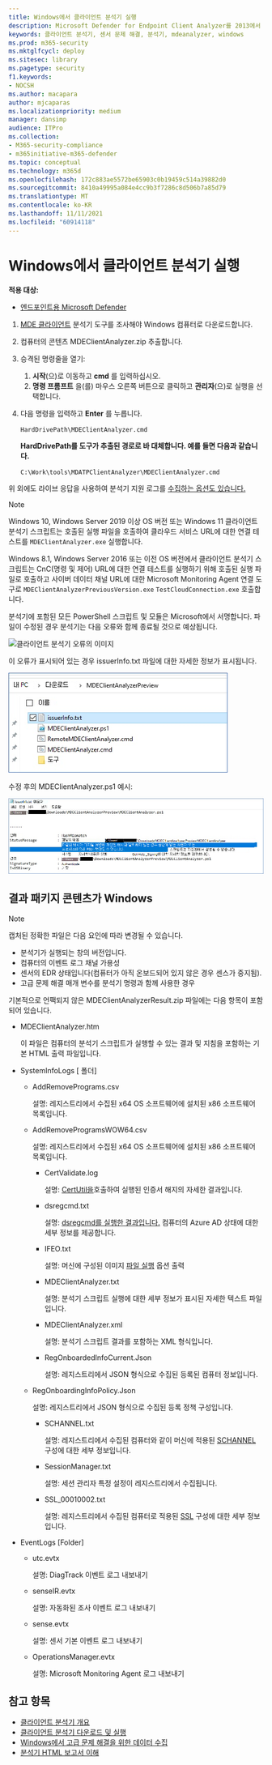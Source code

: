 ```yaml
---
title: Windows에서 클라이언트 분석기 실행
description: Microsoft Defender for Endpoint Client Analyzer를 2013에서 Windows.
keywords: 클라이언트 분석기, 센서 문제 해결, 분석기, mdeanalyzer, windows
ms.prod: m365-security
ms.mktglfcycl: deploy
ms.sitesec: library
ms.pagetype: security
f1.keywords:
- NOCSH
ms.author: macapara
author: mjcaparas
ms.localizationpriority: medium
manager: dansimp
audience: ITPro
ms.collection:
- M365-security-compliance
- m365initiative-m365-defender
ms.topic: conceptual
ms.technology: m365d
ms.openlocfilehash: 172c883ae5572be65903c0b19459c514a39882d0
ms.sourcegitcommit: 8410a49995a084e4cc9b3f7286c8d506b7a85d79
ms.translationtype: MT
ms.contentlocale: ko-KR
ms.lasthandoff: 11/11/2021
ms.locfileid: "60914118"
---
```

# <a name="run-the-client-analyzer-on-windows"></a>Windows에서 클라이언트 분석기 실행

**적용 대상:**
- [엔드포인트용 Microsoft Defender](https://go.microsoft.com/fwlink/p/?linkid=2146631)


1. [MDE 클라이언트](https://aka.ms/mdatpanalyzer) 분석기 도구를 조사해야 Windows 컴퓨터로 다운로드합니다.

2. 컴퓨터의 콘텐츠 MDEClientAnalyzer.zip 추출합니다.

3. 승격된 명령줄을 열기:
    1. **시작**(으)로 이동하고 **cmd** 를 입력하십시오.
    2. **명령 프롬프트** 을(를) 마우스 오른쪽 버튼으로 클릭하고 **관리자**(으)로 실행을 선택합니다.

4. 다음 명령을 입력하고 **Enter** 를 누릅니다.

   ```dos
   HardDrivePath\MDEClientAnalyzer.cmd
   ```

   **HardDrivePath를 도구가 추출된 경로로 바 대체합니다. 예를 들면 다음과 같습니다.**

   ```dos
   C:\Work\tools\MDATPClientAnalyzer\MDEClientAnalyzer.cmd
   ```

위 외에도 라이브 응답을 사용하여 분석기 지원 로그를 [수집하는 옵션도 있습니다.](troubleshoot-collect-support-log.md)

> [!NOTE]
> Windows 10, Windows Server 2019 이상 OS 버전 또는 Windows 11 클라이언트 분석기 스크립트는 호출된 실행 파일을 호출하여 클라우드 서비스 URL에 대한 연결 테스트를 `MDEClientAnalyzer.exe` 실행합니다.
>
> Windows 8.1, Windows Server 2016 또는 이전 OS 버전에서 클라이언트 분석기 스크립트는 CnC(명령 및 제어) URL에 대한 연결 테스트를 실행하기 위해 호출된 실행 파일로 호출하고 사이버 데이터 채널 URL에 대한 Microsoft Monitoring Agent 연결 도구로 `MDEClientAnalyzerPreviousVersion.exe` `TestCloudConnection.exe` 호출합니다.


분석기에 포함된 모든 PowerShell 스크립트 및 모듈은 Microsoft에서 서명합니다.
파일이 수정된 경우 분석기는 다음 오류와 함께 종료될 것으로 예상됩니다.

![클라이언트 분석기 오류의 이미지](images/sigerror.png)


이 오류가 표시되어 있는 경우 issuerInfo.txt 파일에 대한 자세한 정보가 표시됩니다.

![발급자 정보 이미지](images/issuerinfo.png)


수정 후의 MDEClientAnalyzer.ps1 예시:

![수정된 ps1 파일의 이미지](images/modified-ps1.png)



## <a name="result-package-contents-on-windows"></a>결과 패키지 콘텐츠가 Windows

> [!NOTE]
> 캡처된 정확한 파일은 다음 요인에 따라 변경될 수 있습니다.
>
> - 분석기가 실행되는 창의 버전입니다.
> - 컴퓨터의 이벤트 로그 채널 가용성
> - 센서의 EDR 상태입니다(컴퓨터가 아직 온보드되어 있지 않은 경우 센스가 중지됨).
> - 고급 문제 해결 매개 변수를 분석기 명령과 함께 사용한 경우

기본적으로 언팩되지 않은 MDEClientAnalyzerResult.zip 파일에는 다음 항목이 포함되어 있습니다.

- MDEClientAnalyzer.htm

  이 파일은 컴퓨터의 분석기 스크립트가 실행할 수 있는 결과 및 지침을 포함하는 기본 HTML 출력 파일입니다.

- SystemInfoLogs \[ 폴더\]
  - AddRemovePrograms.csv

    설명: 레지스트리에서 수집된 x64 OS 소프트웨어에 설치된 x86 소프트웨어 목록입니다.

  - AddRemoveProgramsWOW64.csv

    설명: 레지스트리에서 수집된 x64 OS 소프트웨어에 설치된 x86 소프트웨어 목록입니다.

    - CertValidate.log

      설명: [CertUtil을](/windows-server/administration/windows-commands/certutil)호출하여 실행된 인증서 해지의 자세한 결과입니다.

    - dsregcmd.txt

      설명: [dsregcmd를 실행한 결과입니다.](/azure/active-directory/devices/troubleshoot-device-dsregcmd) 컴퓨터의 Azure AD 상태에 대한 세부 정보를 제공합니다.

    - IFEO.txt

      설명: 머신에 구성된 이미지 [파일 실행](/previous-versions/windows/desktop/xperf/image-file-execution-options) 옵션 출력

    - MDEClientAnalyzer.txt

      설명: 분석기 스크립트 실행에 대한 세부 정보가 표시된 자세한 텍스트 파일입니다.

    - MDEClientAnalyzer.xml

      설명: 분석기 스크립트 결과를 포함하는 XML 형식입니다.

    - RegOnboardedInfoCurrent.Json

      설명: 레지스트리에서 JSON 형식으로 수집된 등록된 컴퓨터 정보입니다.

  - RegOnboardingInfoPolicy.Json

    설명: 레지스트리에서 JSON 형식으로 수집된 등록 정책 구성입니다.

    - SCHANNEL.txt

      설명: 레지스트리에서 수집된 컴퓨터와 같이 머신에 적용된 [SCHANNEL](/windows-server/security/tls/manage-tls) 구성에 대한 세부 정보입니다.

    - SessionManager.txt

      설명: 세션 관리자 특정 설정이 레지스트리에서 수집됩니다.

    - SSL_00010002.txt

      설명: 레지스트리에서 수집된 컴퓨터로 적용된 [SSL](/windows-server/security/tls/manage-tls) 구성에 대한 세부 정보입니다.

- EventLogs [Folder]

  - utc.evtx

    설명: DiagTrack 이벤트 로그 내보내기

  - senseIR.evtx

    설명: 자동화된 조사 이벤트 로그 내보내기

  - sense.evtx

    설명: 센서 기본 이벤트 로그 내보내기

  - OperationsManager.evtx

    설명: Microsoft Monitoring Agent 로그 내보내기




## <a name="see-also"></a>참고 항목

- [클라이언트 분석기 개요](overview-client-analyzer.md)
- [클라이언트 분석기 다운로드 및 실행](download-client-analyzer.md)
- [Windows에서 고급 문제 해결을 위한 데이터 수집](data-collection-analyzer.md)
- [분석기 HTML 보고서 이해](analyzer-report.md)
